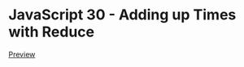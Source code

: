 # JavaScript 30 - Adding up Times with Reduce

[Preview](https://tphelps93.github.io/adding-up-times/)
